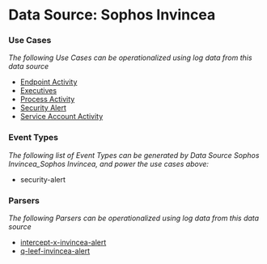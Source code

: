 Data Source: Sophos Invincea
============================

### Use Cases

_The following Use Cases can be operationalized using log data from this data source_

* [Endpoint Activity](usecase_endpoint_activity.md)
* [Executives](usecase_executives.md)
* [Process Activity](usecase_process_activity.md)
* [Security Alert](usecase_security_alert.md)
* [Service Account Activity](usecase_service_account_activity.md)


### Event Types

_The following list of Event Types can be generated by Data Source Sophos Invincea_Sophos Invincea, and power the use cases above:_

- security-alert


### Parsers

_The following Parsers can be operationalized using log data from this data source_

* [intercept-x-invincea-alert](parserContent_intercept-x-invincea-alert.md)
* [q-leef-invincea-alert](parserContent_q-leef-invincea-alert.md)
